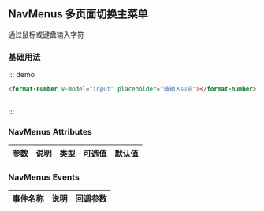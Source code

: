 <script>
  export default {
    data() {
      return {
        input: ''
      };
    }
  }
</script>
## NavMenus 多页面切换主菜单

通过鼠标或键盘输入字符

### 基础用法

::: demo
```html
<format-number v-model="input" placeholder="请输入内容"></format-number>
 
```
:::


### NavMenus Attributes

| 参数          | 说明            | 类型            | 可选值                 | 默认值   |
|-------------  |---------------- |---------------- |---------------------- |-------- |
 

### NavMenus Events
| 事件名称 | 说明 | 回调参数 |
|---------|--------|---------|
 